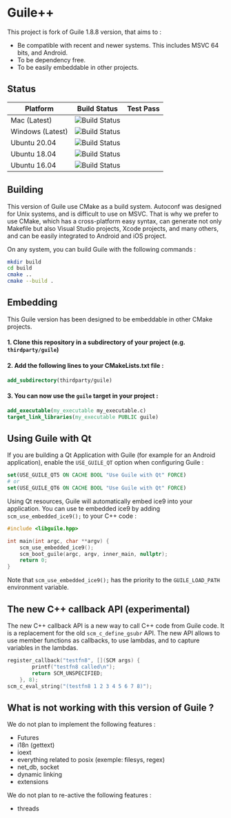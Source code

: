# Guile++

This project is fork of Guile 1.8.8 version, that aims to : 
 - Be compatible with recent and newer systems. This includes MSVC 64 bits, and Android.
 - To be dependency free.
 - To be easily embeddable in other projects.

## Status

| Platform         | Build Status                                                                                                                                        | Test Pass |
|------------------|-----------------------------------------------------------------------------------------------------------------------------------------------------|----------|
| Mac (Latest)     | ![Build Status](https://github.com/lizabelos/guile18_androidmsvc/actions/workflows/cmake.yml/badge.svg?branch=main&event=push&label=macos-latest)   |          |
| Windows (Latest) | ![Build Status](https://github.com/lizabelos/guile18_androidmsvc/actions/workflows/cmake.yml/badge.svg?branch=main&event=push&label=windows-latest) |          |
| Ubuntu 20.04     | ![Build Status](https://github.com/lizabelos/guile18_androidmsvc/actions/workflows/cmake.yml/badge.svg?branch=main&event=push&label=ubuntu-20.04)   |          |
| Ubuntu 18.04     | ![Build Status](https://github.com/lizabelos/guile18_androidmsvc/actions/workflows/cmake.yml/badge.svg?branch=main&event=push&label=ubuntu-18.04)   |          |
| Ubuntu 16.04     | ![Build Status](https://github.com/lizabelos/guile18_androidmsvc/actions/workflows/cmake.yml/badge.svg?branch=main&event=push&label=ubuntu-16.04)   |          |

## Building

This version of Guile use CMake as a build system. 
Autoconf was designed for Unix systems, and is difficult to use on MSVC. That is why we prefer to use CMake, which has a cross-platform easy syntax, can generate not only Makefile but also Visual Studio projects, Xcode projects, and many others, and can be easily integrated to Android and iOS project. 

On any system, you can build Guile with the following commands :

```bash
mkdir build
cd build
cmake ..
cmake --build .
```

## Embedding

This Guile version has been designed to be embeddable in other CMake projects.

#### 1. Clone this repository in a subdirectory of your project (e.g. `thirdparty/guile`)
#### 2. Add the following lines to your CMakeLists.txt file :

```cmake
add_subdirectory(thirdparty/guile)
```

#### 3. You can now use the `guile` target in your project :

```cmake
add_executable(my_executable my_executable.c)
target_link_libraries(my_executable PUBLIC guile)
```

## Using Guile with Qt

If you are building a Qt Application with Guile (for example for an Android application), enable the `USE_GUILE_QT` option when configuring Guile :

```cmake
set(USE_GUILE_QT5 ON CACHE BOOL "Use Guile with Qt" FORCE)
# or
set(USE_GUILE_QT6 ON CACHE BOOL "Use Guile with Qt" FORCE)
```

Using Qt resources, Guile will automatically embed ice9 into your application. You can use te embedded ice9 by adding `scm_use_embedded_ice9();` to your C++ code :
```cpp
#include <libguile.hpp>

int main(int argc, char **argv) {
    scm_use_embedded_ice9();
    scm_boot_guile(argc, argv, inner_main, nullptr);
    return 0;
}
```

Note that `scm_use_embedded_ice9();` has the priority to the `GUILE_LOAD_PATH` environment variable.

## The new C++ callback API (experimental)

The new C++ callback API is a new way to call C++ code from Guile code. It is a replacement for the old `scm_c_define_gsubr` API.
The new API allows to use member functions as callbacks, to use lambdas, and to capture variables in the lambdas.
```cpp
register_callback("testfn8", [](SCM args) {
        printf("testfn8 called\n");
        return SCM_UNSPECIFIED;
    }, 8);
scm_c_eval_string("(testfn8 1 2 3 4 5 6 7 8)");
```

## What is not working with this version of Guile ?

We do not plan to implement the following features :
 - Futures
 - i18n (gettext)
 - ioext
 - everything related to posix (exemple: filesys, regex)
 - net_db, socket
 - dynamic linking
 - extensions

We do not plan to re-active the following features :
 - threads